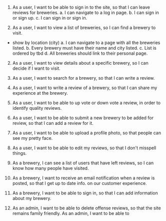 
1. As a user, I want to be able to sign in to the site, so that I can leave reviews for breweries.
  a. I can navigate to a log in page.
  b. I can sign in or sign up.
  c. I can sign in or sign in.

2. As a user, I want to view a list of breweries, so I can find a brewery to visit.
  - show by location (city)
  a. I can navigate to a page with all the breweries listed.
  b. Every brewery must have their name and city listed.
  c. List is ordered by tbd
  d. All breweries should link to their personal page.




2. As a user, I want to view details about a specific brewery, so I can decide if I want to visit.
3. As a user, I want to search for a brewery, so that I can write a review.
4. As a user, I want to write a review of a brewery, so that I can share my experience at the brewery.

7. As a user, I want to be able to up vote or down vote a review, in order to identify quality reviews.
10. As a user, I want to be able to submit a new brewery to be added for review, so that I can add a review for it.
11. As a user, I want to be able to upload a profile photo, so that people can see my pretty face.
13. As a user, I want to be able to edit my reviews, so that I don't misspell things.

5. As a brewery, I can see a list of users that have left reviews, so I can know how many people have visited.
6. As a brewery, I want to receive an email notification when a review is posted, so that I get up to date info. on our customer experience.
9. As a brewery, I want to be able to sign in, so that I can add information about my brewery.

12. As an admin, I want to be able to delete offense reviews, so that the site remains family friendly.
    As an admin, I want to be able to
